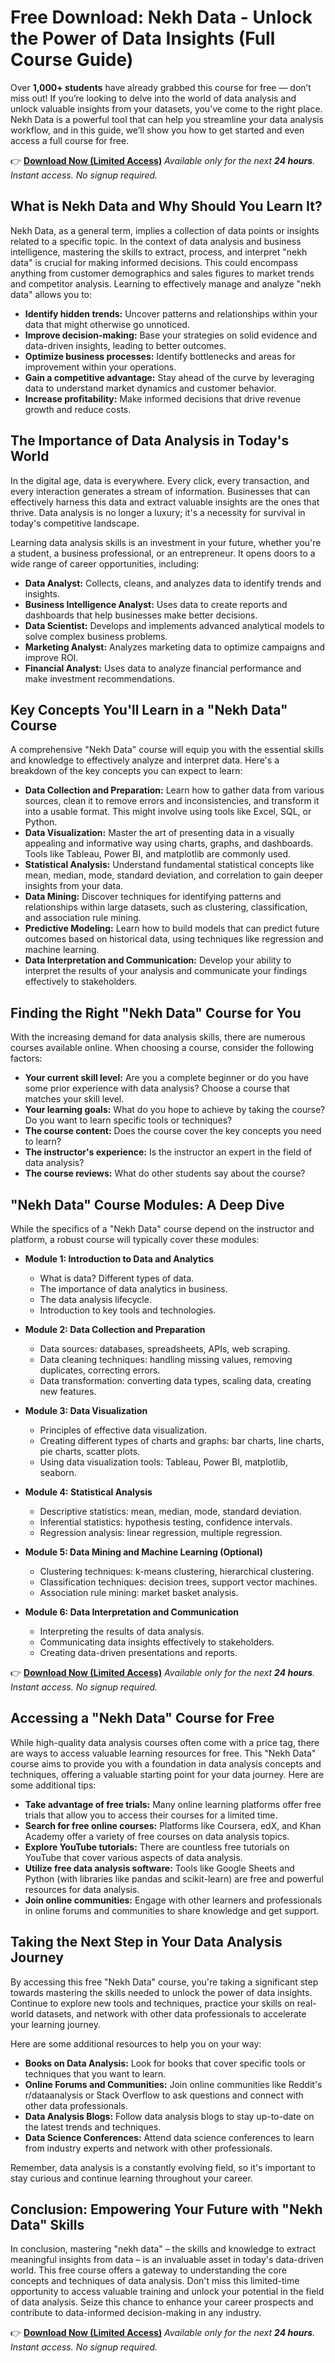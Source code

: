 # Free Download: Nekh Data - Unlock the Power of Data Insights (Full Course Guide)

Over **1,000+ students** have already grabbed this course for free — don’t miss out! If you’re looking to delve into the world of data analysis and unlock valuable insights from your datasets, you’ve come to the right place. Nekh Data is a powerful tool that can help you streamline your data analysis workflow, and in this guide, we’ll show you how to get started and even access a full course for free.

👉 **[Download Now (Limited Access)](https://udemywork.com/nekh-data)**
_Available only for the next **24 hours**. Instant access. No signup required._

## What is Nekh Data and Why Should You Learn It?

Nekh Data, as a general term, implies a collection of data points or insights related to a specific topic. In the context of data analysis and business intelligence, mastering the skills to extract, process, and interpret "nekh data" is crucial for making informed decisions. This could encompass anything from customer demographics and sales figures to market trends and competitor analysis. Learning to effectively manage and analyze "nekh data" allows you to:

*   **Identify hidden trends:** Uncover patterns and relationships within your data that might otherwise go unnoticed.
*   **Improve decision-making:** Base your strategies on solid evidence and data-driven insights, leading to better outcomes.
*   **Optimize business processes:** Identify bottlenecks and areas for improvement within your operations.
*   **Gain a competitive advantage:** Stay ahead of the curve by leveraging data to understand market dynamics and customer behavior.
*   **Increase profitability:** Make informed decisions that drive revenue growth and reduce costs.

## The Importance of Data Analysis in Today's World

In the digital age, data is everywhere. Every click, every transaction, and every interaction generates a stream of information. Businesses that can effectively harness this data and extract valuable insights are the ones that thrive. Data analysis is no longer a luxury; it's a necessity for survival in today's competitive landscape.

Learning data analysis skills is an investment in your future, whether you're a student, a business professional, or an entrepreneur. It opens doors to a wide range of career opportunities, including:

*   **Data Analyst:** Collects, cleans, and analyzes data to identify trends and insights.
*   **Business Intelligence Analyst:** Uses data to create reports and dashboards that help businesses make better decisions.
*   **Data Scientist:** Develops and implements advanced analytical models to solve complex business problems.
*   **Marketing Analyst:** Analyzes marketing data to optimize campaigns and improve ROI.
*   **Financial Analyst:** Uses data to analyze financial performance and make investment recommendations.

## Key Concepts You'll Learn in a "Nekh Data" Course

A comprehensive "Nekh Data" course will equip you with the essential skills and knowledge to effectively analyze and interpret data. Here's a breakdown of the key concepts you can expect to learn:

*   **Data Collection and Preparation:** Learn how to gather data from various sources, clean it to remove errors and inconsistencies, and transform it into a usable format. This might involve using tools like Excel, SQL, or Python.
*   **Data Visualization:** Master the art of presenting data in a visually appealing and informative way using charts, graphs, and dashboards. Tools like Tableau, Power BI, and matplotlib are commonly used.
*   **Statistical Analysis:** Understand fundamental statistical concepts like mean, median, mode, standard deviation, and correlation to gain deeper insights from your data.
*   **Data Mining:** Discover techniques for identifying patterns and relationships within large datasets, such as clustering, classification, and association rule mining.
*   **Predictive Modeling:** Learn how to build models that can predict future outcomes based on historical data, using techniques like regression and machine learning.
*   **Data Interpretation and Communication:** Develop your ability to interpret the results of your analysis and communicate your findings effectively to stakeholders.

## Finding the Right "Nekh Data" Course for You

With the increasing demand for data analysis skills, there are numerous courses available online. When choosing a course, consider the following factors:

*   **Your current skill level:** Are you a complete beginner or do you have some prior experience with data analysis? Choose a course that matches your skill level.
*   **Your learning goals:** What do you hope to achieve by taking the course? Do you want to learn specific tools or techniques?
*   **The course content:** Does the course cover the key concepts you need to learn?
*   **The instructor's experience:** Is the instructor an expert in the field of data analysis?
*   **The course reviews:** What do other students say about the course?

## "Nekh Data" Course Modules: A Deep Dive

While the specifics of a "Nekh Data" course depend on the instructor and platform, a robust course will typically cover these modules:

*   **Module 1: Introduction to Data and Analytics**
    *   What is data? Different types of data.
    *   The importance of data analytics in business.
    *   The data analysis lifecycle.
    *   Introduction to key tools and technologies.

*   **Module 2: Data Collection and Preparation**
    *   Data sources: databases, spreadsheets, APIs, web scraping.
    *   Data cleaning techniques: handling missing values, removing duplicates, correcting errors.
    *   Data transformation: converting data types, scaling data, creating new features.

*   **Module 3: Data Visualization**
    *   Principles of effective data visualization.
    *   Creating different types of charts and graphs: bar charts, line charts, pie charts, scatter plots.
    *   Using data visualization tools: Tableau, Power BI, matplotlib, seaborn.

*   **Module 4: Statistical Analysis**
    *   Descriptive statistics: mean, median, mode, standard deviation.
    *   Inferential statistics: hypothesis testing, confidence intervals.
    *   Regression analysis: linear regression, multiple regression.

*   **Module 5: Data Mining and Machine Learning (Optional)**
    *   Clustering techniques: k-means clustering, hierarchical clustering.
    *   Classification techniques: decision trees, support vector machines.
    *   Association rule mining: market basket analysis.

*   **Module 6: Data Interpretation and Communication**
    *   Interpreting the results of data analysis.
    *   Communicating data insights effectively to stakeholders.
    *   Creating data-driven presentations and reports.

👉 **[Download Now (Limited Access)](https://udemywork.com/nekh-data)**
_Available only for the next **24 hours**. Instant access. No signup required._

## Accessing a "Nekh Data" Course for Free

While high-quality data analysis courses often come with a price tag, there are ways to access valuable learning resources for free. This "Nekh Data" course aims to provide you with a foundation in data analysis concepts and techniques, offering a valuable starting point for your data journey. Here are some additional tips:

*   **Take advantage of free trials:** Many online learning platforms offer free trials that allow you to access their courses for a limited time.
*   **Search for free online courses:** Platforms like Coursera, edX, and Khan Academy offer a variety of free courses on data analysis topics.
*   **Explore YouTube tutorials:** There are countless free tutorials on YouTube that cover various aspects of data analysis.
*   **Utilize free data analysis software:** Tools like Google Sheets and Python (with libraries like pandas and scikit-learn) are free and powerful resources for data analysis.
*   **Join online communities:** Engage with other learners and professionals in online forums and communities to share knowledge and get support.

## Taking the Next Step in Your Data Analysis Journey

By accessing this free "Nekh Data" course, you're taking a significant step towards mastering the skills needed to unlock the power of data insights. Continue to explore new tools and techniques, practice your skills on real-world datasets, and network with other data professionals to accelerate your learning journey.

Here are some additional resources to help you on your way:

*   **Books on Data Analysis:** Look for books that cover specific tools or techniques that you want to learn.
*   **Online Forums and Communities:** Join online communities like Reddit's r/dataanalysis or Stack Overflow to ask questions and connect with other data professionals.
*   **Data Analysis Blogs:** Follow data analysis blogs to stay up-to-date on the latest trends and techniques.
*   **Data Science Conferences:** Attend data science conferences to learn from industry experts and network with other professionals.

Remember, data analysis is a constantly evolving field, so it's important to stay curious and continue learning throughout your career.

## Conclusion: Empowering Your Future with "Nekh Data" Skills

In conclusion, mastering "nekh data" – the skills and knowledge to extract meaningful insights from data – is an invaluable asset in today's data-driven world. This free course offers a gateway to understanding the core concepts and techniques of data analysis. Don't miss this limited-time opportunity to access valuable training and unlock your potential in the field of data analysis. Seize this chance to enhance your career prospects and contribute to data-informed decision-making in any industry.

👉 **[Download Now (Limited Access)](https://udemywork.com/nekh-data)**
_Available only for the next **24 hours**. Instant access. No signup required._

